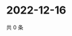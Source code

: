 # 2022-12-16

共 0 条

<!-- BEGIN WEIBO -->
<!-- 最后更新时间 Fri Dec 16 2022 18:14:17 GMT+0800 (China Standard Time) -->

<!-- END WEIBO -->
